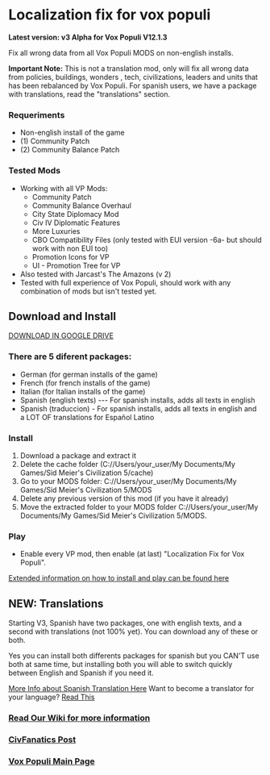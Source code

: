 # Localization fix for vox populi
**Latest version: v3 Alpha for Vox Populi V12.1.3**

Fix all wrong data from all Vox Populi MODS on non-english installs.

**Important Note:** This is not a translation mod, only will fix all wrong data from policies, buildings, wonders , tech, civilizations, leaders and units that has been rebalanced by Vox Populi. For spanish users, we have a package with translations, read the "translations" section. 


### Requeriments

* Non-english install of the game
* (1) Community Patch
* (2) Community Balance Patch

### Tested Mods

* Working with all VP Mods:
  - Community Patch
  - Community Balance Overhaul
  - City State Diplomacy Mod
  - Civ IV Diplomatic Features
  - More Luxuries
  - CBO Compatibility Files (only tested with EUI version -6a- but should work with non EUI too)
  - Promotion Icons for VP
  - UI - Promotion Tree for VP
* Also tested with Jarcast's The Amazons (v 2)
* Tested with full experience of Vox Populi, should work with any combination of mods but isn't tested yet.

## Download and Install


[DOWNLOAD IN GOOGLE DRIVE](https://drive.google.com/drive/folders/1VMnT7lwdIiSi1ZD_-baBpQ7M9xM-OIZw)

### There are 5 diferent packages:

* German (for german installs of the game)
* French (for french installs of the game)
* Italian (for Italian installs of the game)
* Spanish (english texts) --- For spanish installs, adds all texts in english
* Spanish (traduccion) - For spanish installs, adds all texts in english and a LOT OF translations for Español Latino

### Install

1. Download a package and extract it
2. Delete the cache folder (C://Users/your_user/My Documents/My Games/Sid Meier's Civilization 5/cache)
3. Go to your MODS folder: C://Users/your_user/My Documents/My Games/Sid Meier's Civilization 5/MODS
4. Delete any previous version of this mod (if you have it already)
5. Move the extracted folder to your MODS folder C://Users/your_user/My Documents/My Games/Sid Meier's Civilization 5/MODS.

### Play

* Enable every VP mod, then enable (at last) "Localization Fix for Vox Populi".

[Extended information on how to install and play can be found here](https://github.com/devthnote/Localization-Fix-For-Vox-Populi/wiki/How-To-Install)

## NEW: Translations

Starting V3, Spanish have two packages, one with english texts, and a second with translations (not 100% yet). You can download any of these or both.

Yes you can install both differents packages for spanish but you CAN'T use both at same time, but installing both you will able to switch quickly between English and Spanish if you need it.

[More Info about Spanish Translation Here](https://github.com/devthnote/Localization-Fix-For-Vox-Populi/wiki/Traducci%C3%B3n-al-Espa%C3%B1ol)
Want to become a translator for your language? [Read This](https://github.com/devthnote/Localization-Fix-For-Vox-Populi/wiki/Translations)

### [Read Our Wiki for more information](https://github.com/devthnote/Localization-Fix-For-Vox-Populi/wiki)
### [CivFanatics Post](https://forums.civfanatics.com/threads/lffvp-localization-fix-for-vox-populi.668926/)
### [Vox Populi Main Page](https://civ-5-cbp.fandom.com)